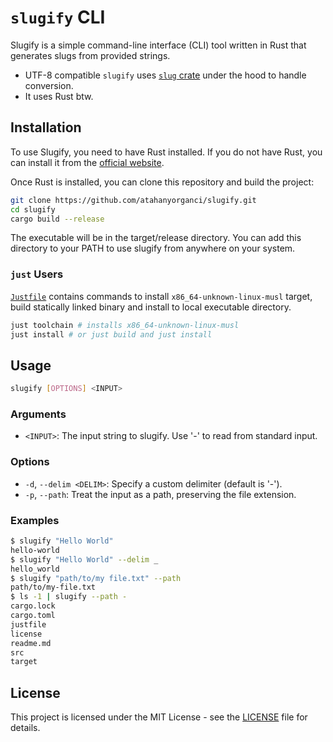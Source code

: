 # `slugify` CLI

Slugify is a simple command-line interface (CLI) tool written in Rust that generates slugs from provided strings.

- UTF-8 compatible `slugify` uses [`slug` crate](https://crates.io/crates/slug) under the hood to handle conversion.
- It uses Rust btw.

## Installation

To use Slugify, you need to have Rust installed. If you do not have Rust, you can install it from the [official website](https://www.rust-lang.org/).

Once Rust is installed, you can clone this repository and build the project:

```bash
git clone https://github.com/atahanyorganci/slugify.git
cd slugify
cargo build --release
```

The executable will be in the target/release directory. You can add this directory to your PATH to use slugify from anywhere on your system.

### `just` Users

[`Justfile`](./Justfile) contains commands to install `x86_64-unknown-linux-musl` target, build statically linked binary and install to local executable directory.

```sh
just toolchain # installs x86_64-unknown-linux-musl
just install # or just build and just install
```

## Usage

```bash
slugify [OPTIONS] <INPUT>
```

### Arguments

- `<INPUT>`: The input string to slugify. Use '-' to read from standard input.

### Options

- `-d`, `--delim <DELIM>`: Specify a custom delimiter (default is '-').
- `-p`, `--path`: Treat the input as a path, preserving the file extension.

### Examples

```bash
$ slugify "Hello World"
hello-world
$ slugify "Hello World" --delim _
hello_world
$ slugify "path/to/my file.txt" --path
path/to/my-file.txt
$ ls -1 | slugify --path -
cargo.lock
cargo.toml
justfile
license
readme.md
src
target
```

## License

This project is licensed under the MIT License - see the [LICENSE](./LICENSE) file for details.
